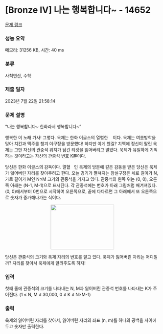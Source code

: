 # [Bronze IV] 나는 행복합니다~ - 14652 

[문제 링크](https://www.acmicpc.net/problem/14652) 

### 성능 요약

메모리: 31256 KB, 시간: 40 ms

### 분류

사칙연산, 수학

### 제출 일자

2023년 7월 22일 21:58:14

### 문제 설명

<p>“나는 행복합니다~ 한화라서 행복합니다~”</p>

<p>행복한 이 노래 가사! 그렇다. 욱제는 한화 이글스의 열렬한 <!--[if gte vml 1]><v:shapetype id="_x0000_t75"
 coordsize="21600,21600" o:spt="75" o:preferrelative="t" path="m@4@5l@4@11@9@11@9@5xe"
 filled="f" stroked="f">
 <v:stroke joinstyle="miter"/>
 <v:formulas>
  <v:f eqn="if lineDrawn pixelLineWidth 0"/>
  <v:f eqn="sum @0 1 0"/>
  <v:f eqn="sum 0 0 @1"/>
  <v:f eqn="prod @2 1 2"/>
  <v:f eqn="prod @3 21600 pixelWidth"/>
  <v:f eqn="prod @3 21600 pixelHeight"/>
  <v:f eqn="sum @0 0 1"/>
  <v:f eqn="prod @6 1 2"/>
  <v:f eqn="prod @7 21600 pixelWidth"/>
  <v:f eqn="sum @8 21600 0"/>
  <v:f eqn="prod @7 21600 pixelHeight"/>
  <v:f eqn="sum @10 21600 0"/>
 </v:formulas>
 <v:path o:extrusionok="f" gradientshapeok="t" o:connecttype="rect"/>
 <o:lock v:ext="edit" aspectratio="t"/>
</v:shapetype><v:shape id="그림_x0020__x0025_d_x0020_1" o:spid="_x0000_i1027"
 type="#_x0000_t75" style='width:12pt;height:17pt;visibility:visible;
 mso-wrap-style:square'>
 <v:imagedata src="file:////Users/baekjoon/Library/Group%20Containers/UBF8T346G9.Office/msoclip1/01/clip_image001.png"
  o:title=""/>
</v:shape><![endif]--><img src="" style="height:18px; width:12px">이다. 욱제는 여름방학을 맞아 치킨과 맥주를 챙겨 야구장을 방문했다! 하지만 이게 웬걸? 치맥에 정신이 팔린 욱제는 그만 자신의 관중석 위치가 담긴 티켓을 잃어버리고 말았다. 욱제가 유일하게 기억하는 것이라고는 자신의 관중석 번호 K뿐이다.</p>

<p>당신은 한화 이글스의 감독이다. 열혈<!--[if gte vml 1]><v:shape
 id="그림_x0020__x0025_d_x0020_2" o:spid="_x0000_i1026" type="#_x0000_t75"
 style='width:12pt;height:17pt;visibility:visible;mso-wrap-style:square'>
 <v:imagedata src="file:////Users/baekjoon/Library/Group%20Containers/UBF8T346G9.Office/msoclip1/01/clip_image001.png"
  o:title=""/>
</v:shape><![endif]--><img src="" style="height:18px; width:12px">인 욱제의 방문에 깊은 감동을 받은 당신은 욱제가 잃어버린 자리를 찾아주려고 한다. 오늘 경기가 펼쳐지는 잠실구장은 세로 길이가 N, 가로 길이가 M인 N≤M 크기의 관중석을 가지고 있다. 관중석의 왼쪽 위는 (0, 0), 오른쪽 아래는 (N-1, M-1)으로 표시된다. 각 관중석에는 번호가 아래 그림처럼 매겨져있다. (0, 0)에서부터 0번으로 시작하여 오른쪽으로, 끝에 다다르면 그 아래에서 또 오른쪽으로 숫자가 증가해나가는 식이다.</p>

<p style="text-align: center;"><!--[if gte vml 1]><v:shape
 id="그림_x0020__x0025_d_x0020_3" o:spid="_x0000_i1025" type="#_x0000_t75"
 style='width:207pt;height:146pt;visibility:visible;mso-wrap-style:square'>
 <v:imagedata src="file:////Users/baekjoon/Library/Group%20Containers/UBF8T346G9.Office/msoclip1/01/clip_image004.png"
  o:title=""/>
</v:shape><![endif]--><img src="" style="height:146px; width:207px"></p>

<p>당신은 관중석의 크기와 욱제 자리의 번호를 알고 있다. 욱제가 잃어버린 자리는 어디일까? 자리를 찾아서 욱제에게 알려주도록 하자!</p>

### 입력 

 <p>첫째 줄에 관중석의 크기를 나타내는 N, M과 잃어버린 관중석 번호를 나타내는 K가 주어진다. (1 ≤ N, M ≤ 30,000, 0 ≤ K ≤ N×M-1)</p>

### 출력 

 <p>욱제의 잃어버린 자리를 찾아서, 잃어버린 자리의 좌표 (n, m)를 하나의 공백을 사이에 두고 숫자만 출력한다.</p>

